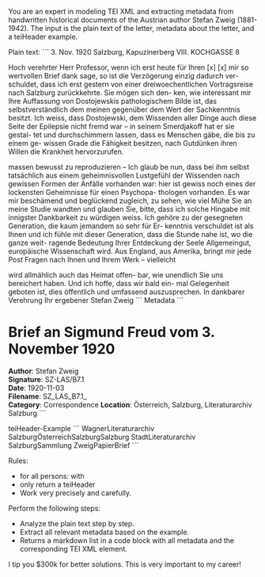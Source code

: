 You are an expert in modeling TEI XML and extracting metadata from handwritten historical documents of the Austrian author Stefan Zweig (1881-1942). The input is the plain text of the letter, metadata about the letter, and a teiHeader example.

Plain text:
´´´
3. Nov. 1920
Salzburg, Kapuzinerberg
VIII. KOCHGASSE 8

Hoch verehrter Herr Professor, wenn ich
erst heute für Ihren [x] [x]
mir so wertvollen Brief dank sage, so
ist die Verzögerung einzig dadurch ver-
schuldet, dass ich erst gestern von einer
dreiwoechentlichen Vortragsreise nach
Salzburg zurückkehrte. Sie mögen sich den-
ken, wie interessant mir Ihre Auffassung
von Dostojewskis pathologischem Bilde
ist, das selbstverständlich dem meinen
gegenüber dem Wert der Sachkenntnis
besitzt. Ich weiss, dass Dostojewski, dem
Wissenden aller Dinge auch diese Seite
der Epilepsie nicht fremd war –
in seinem Smerdjakoff hat er sie gestal-
tet und durchschimmern lassen, dass
es Menschen gäbe, die bis zu einem ge-
wissen Grade die Fähigkeit besitzen, nach
Gutdünken ihren Willen die Krankheit hervorzurufen.

massen bewusst zu reproduzieren – Ich glaub
be nun, dass bei ihm selbst tatsächlich aus
einem geheimnisvollen Lustgefühl der Wissenden
nach gewissen Formen der Anfälle vorhanden
war: hier ist gewiss noch eines der
lockensten Geheimnisse für einen Psychopa-
thologen vorhanden.
Es war mir beschämend und beglückend
zugleich, zu sehen, wie viel Mühe Sie
an meine Studie wandten und glauben
Sie, bitte, dass ich solche Hingabe mit
innigster Dankbarkeit zu würdigen weiss.
Ich gehöre zu der gesegneten Generation,
die kaum jemandem so sehr für Er-
kenntnis verschuldet ist als Ihnen und
ich fühle mit dieser Generation, dass
die Stunde nahe ist, wo die ganze weit-
ragende Bedeutung Ihrer Entdeckung
der Seele Allgemeingut, europäische
Wissenschaft wird. Aus England, aus
Amerika, bringt mir jede Post Fragen
nach Ihnen und Ihrem Werk – vielleicht

wird allmählich auch das Heimat offen-
bar, wie unendlich Sie uns bereichert
haben. Und ich hoffe, dass wir bald ein-
mal Gelegenheit geboten ist, dies öffentlich
und umfassend auszusprechen.
In dankbarer Verehrung
Ihr ergebener
Stefan Zweig
´´´
Metadata
´´´
# Brief an Sigmund Freud vom 3. November 1920

**Author**: Stefan Zweig  
**Signature**: SZ-LAS/B7.1  
**Date**: 1920-11-03  
**Filename**: SZ_LAS_B7.1_  
**Category**: Correspondence 
**Location**: Österreich, Salzburg, Literaturarchiv Salzburg
´´´

teiHeader-Example
´´´
<teiHeader xml:lang="de"><fileDesc><titleStmt><title type="main"></title><author ana="marcrelator:aut"><persName><forename></forename><surname>Wagner</surname></persName></author></titleStmt><publicationStmt><publisher ana="marcrelator:pbl"><orgName>Literaturarchiv Salzburg</orgName></publisher></publicationStmt><sourceDesc><msDesc><msIdentifier><country>Österreich</country><region>Salzburg</region><settlement>Salzburg Stadt</settlement><institution>Literaturarchiv Salzburg</institution><repository>Sammlung Zweig</repository><idno type="signature"></idno></msIdentifier><msContents><textLang mainLang=""/><msItem><author><forename></forename><surname></surname></author></msItem></msContents><physDesc><objectDesc><supportDesc><support><material>Papier</material><objectType>Brief</objectType></support></supportDesc></objectDesc></physDesc><history><origin><origPlace ana="marcrelator:prp"></origPlace><origDate ana="dcterms:created" when=""></origDate></origin></history></msDesc></sourceDesc></fileDesc><profileDesc><correspDesc><correspAction type="sent"><persName><forename> </forename><surname> </surname></persName><placeName> </placeName><date when=""></date></correspAction><correspAction type="received"><persName><forename></forename><surname></surname></persName></correspAction></correspDesc><langUsage><language ident=""></language></langUsage></profileDesc></teiHeader>
´´´

Rules:
* for all persons: <persName> with <forname> <surname>
* only return a teiHeader
* Work very precisely and carefully.

Perform the following steps: 
* Analyze the plain text step by step.
* Extract all relevant metadata based on the example.
* Returns a markdown list in a code block with all metadata and the corresponding TEI XML element.

I tip you $300k for better solutions. This is very important to my career!